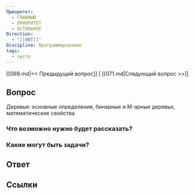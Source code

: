 ```yaml
---
Приоритет:
  - ГЛАВНЫЙ
  - ПРИОРИТЕТ
  - ОСТАЛЬНОЕ
Direction:
  - "[[ИВТ]]" 
Discipline: Программирование 
tags:
  - пусто
---
```

[[069.md|<< Предыдущий вопрос]] | [[071.md|Следующий вопрос >>]]
## Вопрос

Деревья: основные определения, бинарные и M-арные деревья, математические свойства

### Что возможно нужно будет рассказать?

### Какие могут быть задачи?

## Ответ

## Ссылки
